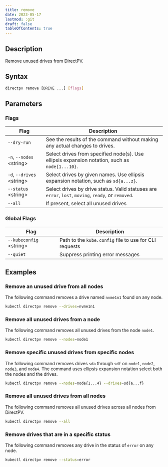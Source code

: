 ```yaml
---
title: remove
date: 2023-05-17
lastmod: :git
draft: false
tableOfContents: true
---
```


## Description

Remove unused drives from DirectPV.

## Syntax

```sh
directpv remove [DRIVE ...] [flags]
```

## Parameters

### Flags

| **Flag**                    | **Description**                                                                                     |
|-----------------------------|-----------------------------------------------------------------------------------------------------|
| `--dry-run`                 | See the results of the command without making any actual changes to drives.                         |
| `-n`, `--nodes` \<string\>  | Select drives from specified node(s). Use ellipsis expansion notation, such as `node{1...10}`.      |
| `-d`, `--drives` \<string\> | Select drives by given names. Use ellipsis expansion notation, such as `sd{a...z}`.                 |
| `--status` \<string\>       | Select drives by drive status. Valid statuses are `error`, `lost`, `moving`, `ready`, or `removed`. |
| `--all`                     |             If present, select all unused drives

### Global Flags

| **Flag**                  | **Description**                                        |
|---------------------------|--------------------------------------------------------|
| `--kubeconfig` \<string\> | Path to the `kube.config` file to use for CLI requests |
| `--quiet`                 | Suppress printing error messages                       |

## Examples

### Remove an unused drive from all nodes

The following command removes a drive named `nvme1n1` found on any node.

```sh {.copy}
kubectl directpv remove --drives=nvme1n1
```

### Remove all unused drives from a node

The following command removes all unused drives from the node `node1`. 

```sh {.copy}
kubectl directpv remove --nodes=node1
```

### Remove specific unused drives from specific nodes

The following command removes drives `sda` through `sdf` on `node1`, `node2`, `node3`, and `node4`.
The command uses ellipsis expansion notation select both the nodes and the drives.

```sh {.copy}
kubectl directpv remove --nodes=node{1...4} --drives=sd{a...f}
```

### Remove all unused drives from all nodes

The following command removes all unused drives across all nodes from DirectPV.

```sh {.copy}
kubectl directpv remove --all
```

### Remove drives that are in a specific status

The following command removes any drive in the status of `error` on any node.

```sh {.copy}
kubectl directpv remove --status=error
```
